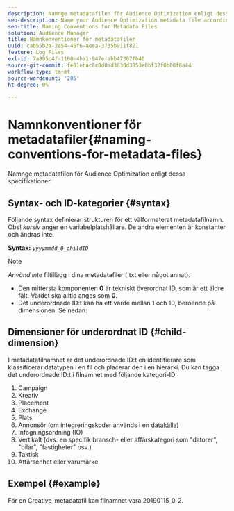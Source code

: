```yaml
---
description: Namnge metadatafilen för Audience Optimization enligt dessa specifikationer.
seo-description: Name your Audience Optimization metadata file according to these specifications.
seo-title: Naming Conventions for Metadata Files
solution: Audience Manager
title: Namnkonventioner för metadatafiler
uuid: cab55b2a-2e54-45f6-aeea-3735b911f821
feature: Log Files
exl-id: 7a895c4f-1100-4ba1-947e-abb47307fb40
source-git-commit: fe01ebac8c0d0ad3630d3853e0bf32f0b00f6a44
workflow-type: tm+mt
source-wordcount: '205'
ht-degree: 0%

---
```


# Namnkonventioner för metadatafiler{#naming-conventions-for-metadata-files}

Namnge metadatafilen för Audience Optimization enligt dessa specifikationer.

## Syntax- och ID-kategorier {#syntax}

Följande syntax definierar strukturen för ett välformaterat metadatafilnamn. Obs! *kursiv* anger en variabelplatshållare. De andra elementen är konstanter och ändras inte.

**Syntax:** *`yyyymmdd_0_childID`*

>[!NOTE]
>
>*Använd inte* filtillägg i dina metadatafiler (.txt eller något annat).

<!--In the name syntax, you'll notice a parent ID variable. Don't confuse it with the parent ID used in the [metadata file contents](../../../reporting/audience-optimization-reports/metadata-files-intro/metadata-file-contents.md). These 2 variables seem similar, but they represent different things:-->

* Den mittersta komponenten **0** är tekniskt överordnat ID, som är ett äldre fält. Värdet ska alltid anges som **0**.
* Det underordnade ID:t kan ha ett värde mellan 1 och 10, beroende på dimensionen. Se nedan:

## Dimensioner för underordnat ID {#child-dimension}

I metadatafilnamnet är det underordnade ID:t en identifierare som klassificerar datatypen i en fil och placerar den i en hierarki. Du kan tagga det underordnade ID:t i filnamnet med följande kategori-ID:

1. Campaign
1. Kreativ
1. Placement
1. Exchange
1. Plats
1. Annonsör (om integreringskoder används i en [datakälla](../../../features/manage-datasources.md#details))
1. Infogningsordning (IO)
1. Vertikalt (dvs. en specifik bransch- eller affärskategori som &quot;datorer&quot;, &quot;bilar&quot;, &quot;fastigheter&quot; osv.)
1. Taktisk
1. Affärsenhet eller varumärke

## Exempel {#example}

För en Creative-metadatafil kan filnamnet vara 20190115_0_2.

<!--Let's take a look at how you would use these IDs in a metadata file name. As an example, say your data file consists of campaign creatives. In this case, the campaign is a parent object and the creatives are child objects because they belong to, or are contained by, the campaign. As a result, you'd choose the following IDs for the metadata file name:

* Parent ID: `1` 
* Child ID: `2`

Your metadata file name would look like this: `20150827_1_2`

Sometimes, you might have data that does not belong to a parent object. Whenever this is the case, select ID 0 for the parent ID. In this case, your file title would look like this: `20150827_0_2`. -->
